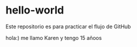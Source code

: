 # hello-world
Este repositorio es para practicar el flujo de GitHub

hola:)
me llamo Karen y tengo 15 añoos
